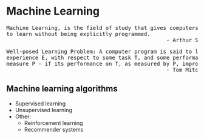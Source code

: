 # Machine Learning 

<pre>
Machine Learning, is the field of study that gives computers the ability 
to learn without being explicitly programmed. 
                                                  - Arthur Samuel (1959)
</pre>

<pre>
Well-posed Learning Problem: A computer program is said to learn from 
experience E, with respect to some task T, and some performance 
measure P - if its performance on T, as measured by P, improves with experience E.
                                                  - Tom Mitchell (1959)
</pre>

## Machine learning algorithms 

+ Supervised learning 
+ Unsupervised learning
+ Other:
  + Reinforcement learning
  + Recommender systems

